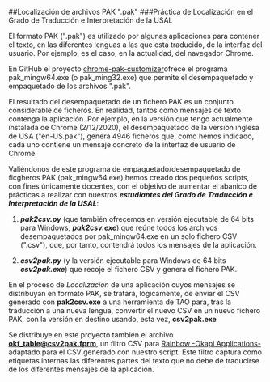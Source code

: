 ##Localización de archivos PAK ".pak" 
###Práctica de Localización en el Grado de Traducción e Interpretación de la USAL

El formato PAK (".pak") es utilizado por algunas aplicaciones para contener el texto, en las diferentes lenguas a las que está traducido, de la interfaz del usuario. Por ejemplo, es el caso, en la actualidad, del navegador Chrome.

En GitHub el proyecto [chrome-pak-customizer](https://github.com/myfreeer/chrome-pak-customizer/releases)ofrece el programa pak_mingw64.exe (o pak_ming32.exe) que permite el desempaquetado y empaquetado de los archivos ".pak".

El resultado del desempaquetado de un fichero PAK es un conjunto considerable de ficheros. En realidad, tantos como mensajes de texto contenga la aplicación. Por ejemplo, en la versión que tengo actualmente instalada de Chrome (2/12/2020), el desempaquetado de la versión inglesa de USA ("en-US.pak"), genera 4946 ficheros que, como hemos indicado, cada uno contiene un mensaje concreto de la interfaz de usuario de Chrome.

Valiéndonos de este programa de empaquetado/desempaquetado de ficgheros PAK (pak_mingw64.exe) hemos creado dos pequeños scripts, con fines únicamente docentes, con el objetivo de aumentar el abanico de prácticas a realizar con nuestros ***estudiantes del Grado de Traducción e Interpretación de la USAL***:
1. ***pak2csv.py*** (que también ofrecemos en versión ejecutable de 64 bits para Windows, ***pak2csv.exe***) que reúne todos los archivos desempaquetados por pak_mingw64.exe en un solo fichero CSV (".csv"), que, por tanto, contendrá todos los mensajes de la aplicación.

2. ***csv2pak.py*** (y la versión ejecutable para Windows de 64 bits ***csv2pak.exe***) que recoje el fichero CSV  y genera el fichero PAK. 

En el proceso de *Localización* de una aplicación cuyos mensajes se distribuyan en formato PAK, se tratará, lógicamente, de enviar el CSV generado con **pak2csv.exe** a una herramienta de TAO para, tras la traducción a una nueva lengua, convertir el nuevo CSV en un nuevo fichero PAK, con la versión en destino usando, esta vez, **csv2pak.exe**

Se distribuye en este proyecto también el archivo **okf_table@csv2pak.fprm**, un filtro CSV para [Rainbow -Okapi Applications-](https://bintray.com/okapi/Distribution) adaptado para el CSV generado con nuestro script. Este filtro captura como etiquetas internas las diferentes partes del texto que no debe de traducirse de los diferentes mensajes de la aplicación.



